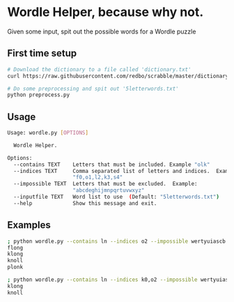 # Wordle Helper, because why not.

Given some input, spit out the possible words for a Wordle puzzle

## First time setup

```sh
# Download the dictionary to a file called 'dictionary.txt'
curl https://raw.githubusercontent.com/redbo/scrabble/master/dictionary.txt -o dictionary.txt -s

# Do some preprocessing and spit out '5letterwords.txt'
python preprocess.py
```

## Usage

```sh
Usage: wordle.py [OPTIONS]

  Wordle Helper.

Options:
  --contains TEXT    Letters that must be included. Example "olk"
  --indices TEXT     Comma separated list of letters and indices.  Example:
                     "f0,o1,l2,k3,s4"
  --impossible TEXT  Letters that must be excluded.  Example:
                     "abcdeghijmnpqrtuvwxyz"
  --inputfile TEXT   Word list to use  (Default: "5letterwords.txt")
  --help             Show this message and exit.
```

## Examples

```sh
; python wordle.py --contains ln --indices o2 --impossible wertyuiascb 
flong
klong
knoll
plonk

; python wordle.py --contains ln --indices k0,o2 --impossible wertyuiascb                        
klong
knoll

```
